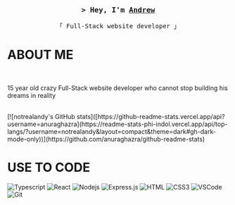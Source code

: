 <!-- Banner -->
<!-- <img src="./assets/banner-small.svg"> -->
<!-- Top  -->
<br/>
<h3 align="center">
        <samp>&gt; Hey, I'm
                <b><a target="_blank" href="https://github.com/notrealandy">Andrew</a></b>
        </samp>
</h3>

<p align="center"> 
  <samp>
    「 Full-Stack website developer 」
    <br/>
  </samp>
</p>

<!-- About Me -->
 # ABOUT ME


<br/>
<p>
   15 year old crazy Full-Stack website developer who cannot stop building his dreams in reality
</p>
<br/>
[![notrealandy's GitHub stats]([https://github-readme-stats.vercel.app/api?username=anuraghazra](https://readme-stats-phi-indol.vercel.app/api/top-langs/?username=notrealandy&layout=compact&theme=dark#gh-dark-mode-only))](https://github.com/anuraghazra/github-readme-stats)

 # USE TO CODE

![Typescript](https://img.shields.io/badge/Typescript-007acc?style=for-the-badge&labelColor=black&logo=typescript&logoColor=007acc)
![React](https://img.shields.io/badge/-React-61DBFB?style=for-the-badge&labelColor=black&logo=react&logoColor=61DBFB)
![Nodejs](https://img.shields.io/badge/Nodejs-3C873A?style=for-the-badge&labelColor=black&logo=node.js&logoColor=3C873A)
![Express.js](https://img.shields.io/badge/Express.js-000000?style=for-the-badge&logo=express&logoColor=white)
![HTML](https://img.shields.io/badge/HTML5-E34F26?style=for-the-badge&logo=html5&logoColor=white)
![CSS3](https://img.shields.io/badge/CSS3-1572B6?style=for-the-badge&logo=css3&logoColor=white)
![VSCode](https://img.shields.io/badge/Visual_Studio-0078d7?style=for-the-badge&logo=visual%20studio&logoColor=white)
![Git](https://img.shields.io/badge/Git-F05032?style=for-the-badge&logo=git&logoColor=white)

